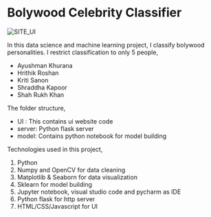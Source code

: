 # Bolywood Celebrity Classifier
![SITE_UI](https://user-images.githubusercontent.com/83386252/233857784-d4cb7278-d2f6-4d7a-aac9-15187f146a5f.png)

In this data science and machine learning project, I classify bolywood personalities. I restrict classification to only 5 people,
- Ayushman Khurana
- Hrithik Roshan
- Kriti Sanon
- Shraddha Kapoor
- Shah Rukh Khan


The folder structure,
- UI : This contains ui website code
- server: Python flask server
- model: Contains python notebook for model building


Technologies used in this project,
1. Python
2. Numpy and OpenCV for data cleaning
3. Matplotlib & Seaborn for data visualization
4. Sklearn for model building
5. Jupyter notebook, visual studio code and pycharm as IDE
6. Python flask for http server
7. HTML/CSS/Javascript for UI
